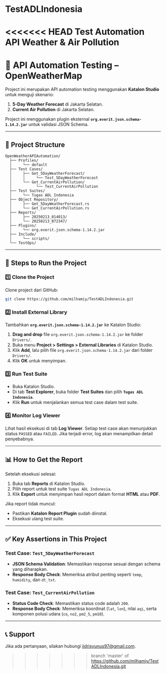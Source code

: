 # TestADLIndonesia
<<<<<<< HEAD
Test Automation API Weather &amp; Air Pollution
=======
# 📘 API Automation Testing – OpenWeatherMap  
Project ini merupakan API automation testing menggunakan **Katalon Studio** untuk menguji skenario:
1. **5-Day Weather Forecast** di Jakarta Selatan.
2. **Current Air Pollution** di Jakarta Selatan.

Project ini menggunakan plugin eksternal **`org.everit.json.schema-1.14.2.jar`** untuk validasi JSON Schema.

---

## 📂 Project Structure  
```
OpenWeatherAPIAutomation/
  ├── Profiles/
  │     └── default
  ├── Test Cases/
  │     ├── Get_5DayWeatherForecast/
  │     │     └── Test_5DayWeatherForecast
  │     └── Get_CurrentAirPollution/
  │           └── Test_CurrentAirPollution
  ├── Test Suites/
  │     └── Tugas ADL Indonesia
  ├── Object Repository/
  │     ├── Get_5DayWeatherForecast.rs
  │     └── Get_CurrentAirPollution.rs
  ├── Reports/
  │     ├── 20250213_014013/
  │     └── 20250213_072347/
  ├── Plugins/
  │     └── org.everit.json.schema-1.14.2.jar
  ├── Include/
  │     └── scripts/
  └── TestOps/

```

---

## 🚀 Steps to Run the Project  

### 1️⃣ **Clone the Project**  
Clone project dari GitHub:  
```sh
git clone https://github.com/milhamiy/TestADLIndonesia.git
```

### 2️⃣ **Install External Library**  
Tambahkan **`org.everit.json.schema-1.14.2.jar`** ke Katalon Studio:  
1. **Drag and drop** file `org.everit.json.schema-1.14.2.jar` ke folder `Drivers/`.  
2. Buka menu **Project > Settings > External Libraries** di Katalon Studio.  
3. Klik **Add**, lalu pilih file `org.everit.json.schema-1.14.2.jar` dari folder `Drivers/`.  
4. Klik **OK** untuk menyimpan.

### 3️⃣ **Run Test Suite**  
- Buka Katalon Studio.  
- Di tab **Test Explorer**, buka folder **Test Suites** dan pilih **`Tugas ADL Indonesia`**.  
- Klik **Run** untuk menjalankan semua test case dalam test suite.  

### 4️⃣ **Monitor Log Viewer**  
Lihat hasil eksekusi di tab **Log Viewer**. Setiap test case akan menunjukkan status `PASSED` atau `FAILED`. Jika terjadi error, log akan menampilkan detail penyebabnya.

---

## 📊 How to Get the Report  
Setelah eksekusi selesai:  
1. Buka tab **Reports** di Katalon Studio.  
2. Pilih report untuk test suite `Tugas ADL Indonesia`.  
3. Klik **Export** untuk menyimpan hasil report dalam format **HTML** atau **PDF**.  

Jika report tidak muncul:  
- Pastikan **Katalon Report Plugin** sudah diinstal.  
- Eksekusi ulang test suite.

---

## ✅ Key Assertions in This Project  
### Test Case: `Test_5DayWeatherForecast`  
- **JSON Schema Validation**: Memastikan response sesuai dengan schema yang diharapkan.  
- **Response Body Check**: Memeriksa atribut penting seperti `temp`, `humidity`, dan `dt_txt`.  

### Test Case: `Test_CurrentAirPollution`  
- **Status Code Check**: Memastikan status code adalah `200`.  
- **Response Body Check**: Memeriksa koordinat (`lat`, `lon`), nilai `aqi`, serta komponen polusi udara (`co`, `no2`, `pm2_5`, `pm10`).  

---

## 📞 Support  
Jika ada pertanyaan, silakan hubungi [iidrisyunus97@gmail.com](mailto:iidrisyunus97@gmail.com).

>>>>>>> branch 'master' of https://github.com/milhamiy/TestADLIndonesia.git
